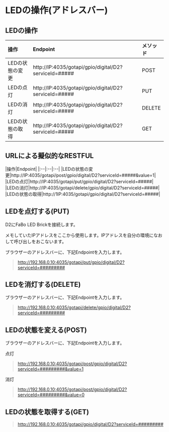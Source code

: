 # LEDの操作(アドレスバー)

## LEDの操作

|操作|Endpoint|メソッド|
|:--|:--|:--|
|LEDの状態の変更|http://IP:4035/gotapi/gpio/digital/D2?serviceId=#####|POST|
|LEDの点灯|http://IP:4035/gotapi/gpio/digital/D2?serviceId=#####|PUT|
|LEDの消灯|http://IP:4035/gotapi/gpio/digital/D2?serviceId=#####|DELETE|
|LEDの状態の取得|http://IP:4035/gotapi/gpio/digital/D2?serviceId=#####|GET|

## URLによる擬似的なRESTFUL

|操作|Endpoint|
|:--|:--|:--|
|LEDの状態の変更|http://IP:4035/gotapi/post/gpio/digital/D2?serviceId=#####&value=1|
|LEDの点灯|http://IP:4035/gotapi/put/gpio/digital/D2?serviceId=#####|
|LEDの消灯|http://IP:4035/gotapi/delete/gpio/digital/D2?serviceId=#####|
|LEDの状態の取得|http://1IP:4035/gotapi/gpio/digital/D2?serviceId=#####|


## LEDを点灯する(PUT)

D2にFaBo LED Brickを接続します。

メモしていたIPアドレスをここから使用します。IPアドレスを自分の環境になおして呼び出しをおこないます。

ブラウザーのアドレスバーに、下記Endpointを入力します。

> http://192.168.0.10:4035/gotapi/put/gpio/digital/D2?serviceId=#########

## LEDを消灯する(DELETE)

ブラウザーのアドレスバーに、下記Endpointを入力します。

> http://192.168.0.10:4035/gotapi/delete/gpio/digital/D2?serviceId=#########

## LEDの状態を変える(POST)

ブラウザーのアドレスバーに、下記Endpointを入力します。

点灯
> http://192.168.0.10:4035/gotapi/post/gpio/digital/D2?serviceId=#########&value=1

消灯
> http://192.168.0.10:4035/gotapi/post/gpio/digital/D2?serviceId=#########&value=0

## LEDの状態を取得する(GET)

> http://192.168.0.10:4035/gotapi/gpio/digital/D2?serviceId=#########


